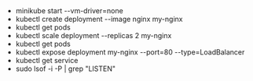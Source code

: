 ## 
+ minikube start --vm-driver=none
+ kubectl create deployment --image nginx my-nginx
+ kubectl get pods
+ kubectl scale deployment --replicas 2 my-nginx
+ kubectl get pods
+ kubectl expose deployment my-nginx --port=80 --type=LoadBalancer
+ kubectl get service
+ sudo lsof -i -P | grep "LISTEN"